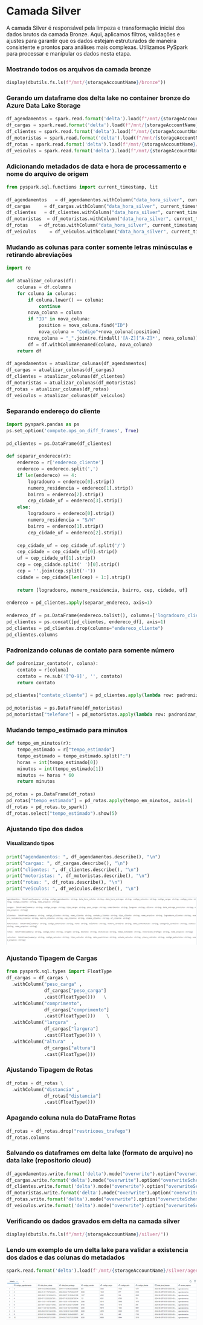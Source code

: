 # Camada Silver

A camada Silver é responsável pela limpeza e transformação inicial dos dados brutos da camada Bronze. Aqui, aplicamos filtros, validações e ajustes para garantir que os dados estejam estruturados de maneira consistente e prontos para análises mais complexas. Utilizamos PySpark para processar e manipular os dados nesta etapa.

### Mostrando todos os arquivos da camada bronze

```python
display(dbutils.fs.ls(f"/mnt/{storageAccountName}/bronze"))
```

### Gerando um dataframe dos delta lake no container bronze do Azure Data Lake Storage

```python
df_agendamentos = spark.read.format('delta').load(f"/mnt/{storageAccountName}/bronze/agendamentos")
df_cargas = spark.read.format('delta').load(f"/mnt/{storageAccountName}/bronze/cargas")
df_clientes = spark.read.format('delta').load(f"/mnt/{storageAccountName}/bronze/clientes")
df_motoristas = spark.read.format('delta').load(f"/mnt/{storageAccountName}/bronze/motoristas")
df_rotas = spark.read.format('delta').load(f"/mnt/{storageAccountName}/bronze/rotas")
df_veiculos = spark.read.format('delta').load(f"/mnt/{storageAccountName}/bronze/veiculos")
```

### Adicionando metadados de data e hora de processamento e nome do arquivo de origem

```python
from pyspark.sql.functions import current_timestamp, lit

df_agendamentos   = df_agendamentos.withColumn("data_hora_silver", current_timestamp()).withColumn("nome_arquivo", lit("agendamentos"))
df_cargas     = df_cargas.withColumn("data_hora_silver", current_timestamp()).withColumn("nome_arquivo", lit("cargas"))
df_clientes   = df_clientes.withColumn("data_hora_silver", current_timestamp()).withColumn("nome_arquivo", lit("clientes"))
df_motoristas  = df_motoristas.withColumn("data_hora_silver", current_timestamp()).withColumn("nome_arquivo", lit("motoristas"))
df_rotas    = df_rotas.withColumn("data_hora_silver", current_timestamp()).withColumn("nome_arquivo", lit("rotas"))
df_veiculos     = df_veiculos.withColumn("data_hora_silver", current_timestamp()).withColumn("nome_arquivo", lit("veiculos"))
```

### Mudando as colunas para conter somente letras minúsculas e retirando abreviações
```python
import re

def atualizar_colunas(df):
    colunas = df.columns
    for coluna in colunas:
        if coluna.lower() == coluna:
            continue
        nova_coluna = coluna
        if "ID" in nova_coluna:
            position = nova_coluna.find("ID")
            nova_coluna = "Codigo"+nova_coluna[:position]
        nova_coluna = "_".join(re.findall('[A-Z][^A-Z]*', nova_coluna)).lower()
        df = df.withColumnRenamed(coluna, nova_coluna)
    return df

df_agendamentos = atualizar_colunas(df_agendamentos)
df_cargas = atualizar_colunas(df_cargas)
df_clientes = atualizar_colunas(df_clientes)
df_motoristas = atualizar_colunas(df_motoristas)
df_rotas = atualizar_colunas(df_rotas)
df_veiculos = atualizar_colunas(df_veiculos)
```

### Separando endereço do cliente

```python
import pyspark.pandas as ps
ps.set_option('compute.ops_on_diff_frames', True)

pd_clientes = ps.DataFrame(df_clientes)

def separar_endereco(r):
    endereco = r['endereco_cliente']
    endereco = endereco.split(',')
    if len(endereco) == 4:
        logradouro = endereco[0].strip()
        numero_residencia = endereco[1].strip()
        bairro = endereco[2].strip()
        cep_cidade_uf = endereco[3].strip()
    else:
        logradouro = endereco[0].strip()
        numero_residencia = "S/N"
        bairro = endereco[1].strip()
        cep_cidade_uf = endereco[2].strip()
    
    cep_cidade_uf = cep_cidade_uf.split('/')
    cep_cidade = cep_cidade_uf[0].strip()
    uf = cep_cidade_uf[1].strip()
    cep = cep_cidade.split(' ')[0].strip()
    cep = ''.join(cep.split('-'))
    cidade = cep_cidade[len(cep) + 1:].strip()

    return [logradouro, numero_residencia, bairro, cep, cidade, uf]

endereco = pd_clientes.apply(separar_endereco, axis=1)

endereco_df = ps.DataFrame(endereco.tolist(), columns=['logradouro_cliente', 'numero_residencia_cliente', 'bairro_cliente', 'cep_cliente', 'cidade_cliente', 'uf_cliente'])
pd_clientes = ps.concat([pd_clientes, endereco_df], axis=1)
pd_clientes = pd_clientes.drop(columns="endereco_cliente")
pd_clientes.columns
```

### Padronizando colunas de contato para somente número

```python
def padronizar_contato(r, coluna):
    contato = r[coluna]
    contato = re.sub('[^0-9]', '', contato)
    return contato

pd_clientes["contato_cliente"] = pd_clientes.apply(lambda row: padronizar_contato(row, "contato_cliente"), axis=1)

pd_motoristas = ps.DataFrame(df_motoristas)
pd_motoristas["telefone"] = pd_motoristas.apply(lambda row: padronizar_contato(row, "telefone"), axis=1)
```

### Mudando tempo_estimado para minutos

```python
def tempo_em_minutos(r):
    tempo_estimado = r["tempo_estimado"]
    tempo_estimado = tempo_estimado.split(":")
    horas = int(tempo_estimado[0])
    minutos = int(tempo_estimado[1])
    minutos += horas * 60
    return minutos

pd_rotas = ps.DataFrame(df_rotas)
pd_rotas["tempo_estimado"] = pd_rotas.apply(tempo_em_minutos, axis=1)
df_rotas = pd_rotas.to_spark()
df_rotas.select("tempo_estimado").show(5)
```

### Ajustando tipo dos dados

#### Visualizando tipos

```python
print("agendamentos: ", df_agendamentos.describe(), "\n")
print("cargas: ", df_cargas.describe(), "\n") 
print("clientes: ", df_clientes.describe(), "\n") 
print("motoristas: ", df_motoristas.describe(), "\n") 
print("rotas: ", df_rotas.describe(), "\n") 
print("veiculos: ", df_veiculos.describe(), "\n")
```
![Tipos de Dados](./assets/tipos_de_dados.png)

### Ajustando Tipagem de Cargas

```python
from pyspark.sql.types import FloatType
df_cargas = df_cargas \
  .withColumn("peso_carga" ,
              df_cargas["peso_carga"]
              .cast(FloatType()))   \
  .withColumn("comprimento",
              df_cargas["comprimento"]
              .cast(FloatType()))    \
  .withColumn("largura"  ,
              df_cargas["largura"]
              .cast(FloatType())) \
  .withColumn("altura"  ,
              df_cargas["altura"]
              .cast(FloatType())) 
```

### Ajustando Tipagem de Rotas

```python
df_rotas = df_rotas \
  .withColumn("distancia" ,
              df_rotas["distancia"]
              .cast(FloatType()))  
```

### Apagando coluna nula do DataFrame Rotas

```python
df_rotas = df_rotas.drop("restricoes_trafego")
df_rotas.columns
```

### Salvando os dataframes em delta lake (formato de arquivo) no data lake (repositorio cloud)

```python
df_agendamentos.write.format('delta').mode("overwrite").option("overwriteSchema", "true").save(f"/mnt/{storageAccountName}/silver/agendamentos"),
df_cargas.write.format('delta').mode("overwrite").option("overwriteSchema", "true").save(f"/mnt/{storageAccountName}/silver/cargas"),
df_clientes.write.format('delta').mode("overwrite").option("overwriteSchema", "true").save(f"/mnt/{storageAccountName}/silver/clientes"),
df_motoristas.write.format('delta').mode("overwrite").option("overwriteSchema", "true").save(f"/mnt/{storageAccountName}/silver/motoristas"),
df_rotas.write.format('delta').mode("overwrite").option("overwriteSchema", "true").save(f"/mnt/{storageAccountName}/silver/rotas"),
df_veiculos.write.format('delta').mode("overwrite").option("overwriteSchema", "true").save(f"/mnt/{storageAccountName}/silver/veiculos")
```

### Verificando os dados gravados em delta na camada silver

```python
display(dbutils.fs.ls(f"/mnt/{storageAccountName}/silver/"))
 ```

### Lendo um exemplo de um delta lake para validar a existencia dos dados e das colunas do metadados

```python
spark.read.format('delta').load(f'/mnt/{storageAccountName}/silver/agendamentos').limit(10).display()
```
![Exemplo Tabela Silver](./assets/exemplo_final_silver.png)